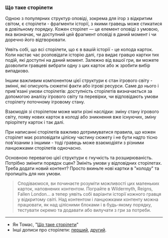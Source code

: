 ### Що таке сторілети 

Одною з популярних структур оповіді, зокрема для ігор з відкритим світом, є сторілети - фрагменти історії, з якими гравець може стикатися в довільному порядку. Кожен сторілет — це елемент оповіді з умовою, яка визначає, чи доступний цей фрагмент оповіді в даний момент і чи доречно його відтворювати.

Уявіть собі, що всі сторілети, що є в вашій історії - це колода карток. Коли настає час розповідати історію далі, гра видає гравцю картки тих подій, які доступні на даний момент. Залежно від вашої гри, ви можете дозволити гравцеві вибрати одну з цих карток або ж зробити вибір випадково.

Іншим важливим компонентом цієї структури є стан ігрового світу - змінні, які описують сюжетні факти або ігрові ресурси. Саме до нього і прив'язані умови сторілетів: доступність сторілетів визначається за допомогою аналізу ігрового світу та перевірки, чи відповідають умови сторілету поточному ігровому стану.

Взаємодія зі сторілетом може мати різні наслідки: зміну стану ігрового світу, появу нових карток в колоді або зникнення вже існуючих, зміну пріорітету карток і так далі.

При написанні сторілетів важливо дотримуватися правила, що кожен сторілет має розповідати цілісну частину сюжету і не бути надто тісно пов'язаним з іншими - тоді гравець може взаємодіяти з різними ланцюжками сторілетів одночасно.

Основною перевагою цієї структури є гнучкість та розширюваність. Потрібно змінити порядок сцен? Змініть умови у відповідних сторілетах. Треба додати новий контент? Просто вкиньте нові картки в "колоду" та пропишіть для них умови. 

> Сподіваємося, ви починаєте розуміти можливості цих маленьких карток, наповнених контентом. Пограйте в Wildermyth, Reigns, Fallen London… а тепер уявіть собі варіанти історії кожного гравця у відкритому світі. Над контентом і ланцюжками контенту можна працювати, як над цілісними блоками і в будь-якому порядку, тестувати окремо та додавати або вилучати з гри за потреби.


---
* Ян Томас, "[Що таке сторілети](https://wildwinter.medium.com/storylets-explained-ff5a24842bd9)"
* Інші дописи про сторілети: [перший](/garden/2021-07-06/), [другий](/garden/2021-09-06/).
